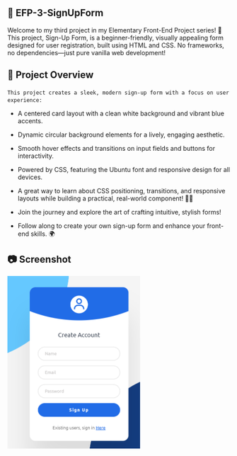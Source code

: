 ## 📅 EFP-3-SignUpForm
Welcome to my third project in my Elementary Front-End Project series! 🚀
This project, Sign-Up Form, is a beginner-friendly, visually appealing form designed for user registration, built using HTML and CSS. No frameworks, no dependencies—just pure vanilla web development!

## 🧾 Project Overview
`This project creates a sleek, modern sign-up form with a focus on user experience:`

- A centered card layout with a clean white background and vibrant blue accents.

- Dynamic circular background elements for a lively, engaging aesthetic.

- Smooth hover effects and transitions on input fields and buttons for interactivity.

- Powered by CSS, featuring the Ubuntu font and responsive design for all devices.

- A great way to learn about CSS positioning, transitions, and responsive layouts 
while building a practical, real-world component! 🌟📝

- Join the journey and explore the art of crafting intuitive, stylish forms! 

- Follow along to create your own sign-up form and enhance your front-end skills. 🌍

## 📷 Screenshot

<img src="EFP-3-SignUpForm.png" alt="Preview" width="300" height="390"/>